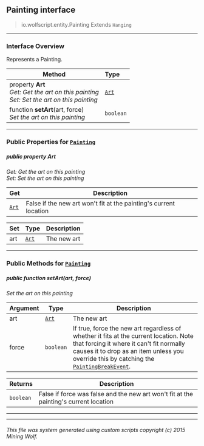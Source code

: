 ## Painting __interface__

>io.wolfscript.entity.Painting
>Extends `Hanging`

---

### Interface Overview

Represents a Painting.

Method | Type   
--- | :--- 
  property __Art__ <br> _Get: Get the art on this painting<br>Set: Set the art on this painting_ | [`Art`](../Art.md)
 function __setArt__(art, force) <br> _Set the art on this painting_ | `boolean`



---


### Public Properties for [`Painting`](Painting.md)

##### <a id='art'></a>public   property __Art__

_Get: Get the art on this painting<br>Set: Set the art on this painting_

Get | Description
--- | --- 
[`Art`](../Art.md) | False if the new art won't fit at the painting's current location

Set | Type | Description  
--- | --- | --- 
art | [`Art`](../Art.md) | The new art


---

### Public Methods for [`Painting`](Painting.md)

##### <a id='setart'></a>public  function __setArt__(art, force)

_Set the art on this painting_

Argument | Type | Description  
--- | --- | --- 
art | [`Art`](../Art.md) | The new art
force | `boolean` | If true, force the new art regardless of whether it fits at the current location. Note that forcing it where it can't fit normally causes it to drop as an item unless you override this by catching the [`PaintingBreakEvent`](../event/painting/PaintingBreakEvent.md).

Returns | Description
--- | --- 
`boolean` | False if force was false and the new art won't fit at the painting's current location


---
---


###### This file was system generated using custom scripts copyright (c) 2015 Mining Wolf.
	

